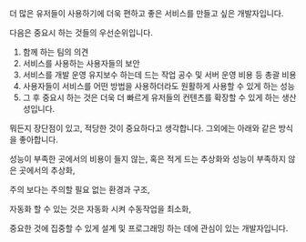 더 많은 유저들이 사용하기에 더욱 편하고 좋은 서비스를 만들고 싶은 개발자입니다.

다음은 중요시 하는 것들의 우선순위입니다.

1. 함께 하는 팀의 의견
2. 서비스를 사용하는 사용자들의 보안
3. 서비스를 개발 운영 유지보수 하는데 드는 작업 공수 및 서버 운영 비용 등 총괄 비용
4. 사용자들이 서비스를 어떤 방법을 사용하더라도 원활하게 사용할 수 있게 하는 성능
5. 그 후 중요시 하는 것은 더욱 더 빠르게 유저들의 컨텐츠를 확장할 수 있게 하는 생산성입니다.

뭐든지 장단점이 있고, 적당한 것이 중요하다고 생각합니다. 그외에는 아래와 같은 방식을 좋아합니다.


성능이 부족한 곳에서의 비용이 들지 않는, 혹은 적게 드는 추상화와 성능이 부족하지 않은 곳에서의 추상화,

주의 보다는 주의할 필요 없는 환경과 구조,

자동화 할 수 있는 것은 자동화 시켜 수동작업을 최소화,

중요한 것에 집중할 수 있게 설계 및 프로그래밍 하는 데에 관심이 있는 개발자입니다.
